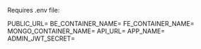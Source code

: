 Requires .env file:

PUBLIC_URL=
BE_CONTAINER_NAME=
FE_CONTAINER_NAME=
MONGO_CONTAINER_NAME=
API_URL=
APP_NAME=
ADMIN_JWT_SECRET=
